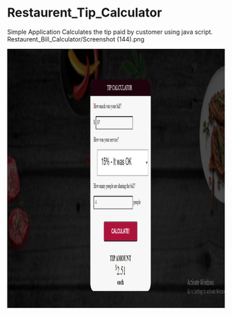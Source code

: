 # Restaurent_Tip_Calculator
Simple Application
Calculates the tip paid by customer using java script.
Restaurent_Bill_Calculator/Screenshot (144).png

<!DOCTYPE html>
<html>

   <body>
      <img src="Screenshot (144).png" alt="Our_App" width="1000"
         height="600">
   </body>
</html>
